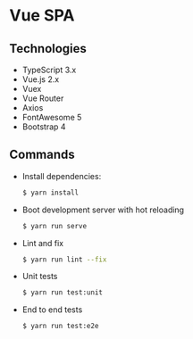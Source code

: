 # Vue SPA

## Technologies
* TypeScript 3.x
* Vue.js 2.x
* Vuex
* Vue Router
* Axios
* FontAwesome 5
* Bootstrap 4

## Commands
* Install dependencies:
    ```sh
    $ yarn install
    ```
* Boot development server with hot reloading 
    ```sh
    $ yarn run serve
    ```
* Lint and fix
    ```sh
    $ yarn run lint --fix
    ```
* Unit tests
    ```sh
    $ yarn run test:unit
    ```
* End to end tests
    ```sh
    $ yarn run test:e2e
    ```    
